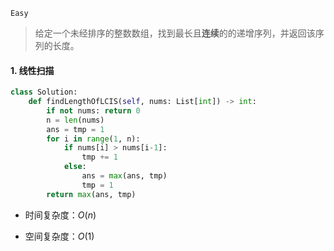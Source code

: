 `Easy`

> 给定一个未经排序的整数数组，找到最长且**连续**的的递增序列，并返回该序列的长度。

#### 1.  线性扫描

```python
class Solution:
    def findLengthOfLCIS(self, nums: List[int]) -> int:
        if not nums: return 0
        n = len(nums)
        ans = tmp = 1
        for i in range(1, n):
            if nums[i] > nums[i-1]:
                tmp += 1
            else:
                ans = max(ans, tmp)
                tmp = 1
        return max(ans, tmp)
```

- 时间复杂度：$O(n)$

- 空间复杂度：$O(1)$

